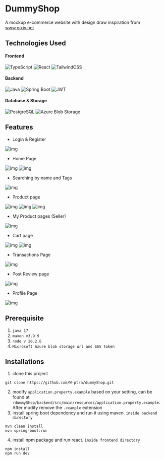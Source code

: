 # DummyShop

A mockup e-commerce website with design draw inspiration from www.pixiv.net

## Technologies Used

#### Frontend  
![TypeScript](https://img.shields.io/badge/typescript-%23007ACC.svg?style=for-the-badge&logo=typescript&logoColor=white) ![React](https://img.shields.io/badge/react-%2320232a.svg?style=for-the-badge&logo=react&logoColor=%2361DAFB) ![TailwindCSS](https://img.shields.io/badge/tailwindcss-%2338B2AC.svg?style=for-the-badge&logo=tailwind-css&logoColor=white)

#### Backend  
![Java](https://img.shields.io/badge/java-%23ED8B00.svg?style=for-the-badge&logo=java&logoColor=white)  ![Spring Boot](https://img.shields.io/badge/springboot-%236DB33F.svg?style=for-the-badge&logo=springboot&logoColor=white)  ![JWT](https://img.shields.io/badge/JWT-black?style=for-the-badge&logo=JSON%20web%20tokens&logoColor=white)


#### Database & Storage  
![PostgreSQL](https://img.shields.io/badge/postgresql-%23316192.svg?style=for-the-badge&logo=postgresql&logoColor=white)  ![Azure Blob Storage](https://img.shields.io/badge/Azure%20Blob%20Storage-0078D4?style=for-the-badge&logo=microsoft-azure&logoColor=white)

## Features
- Login & Register
  
![img](https://drive.google.com/uc?export=view&id=1Mj2wtwBB10APEXAds6wtzpaLZQpFl5wM) 
  
- Home Page
  
![img](https://drive.google.com/uc?export=view&id=1vaSq5t8Bvi4JB8A-_yVlS3p4C3HaMipm)
![img](https://drive.google.com/uc?export=view&id=1HmgQf3MTf3V9Hn62qTpPGjFGK-QuSZTX)
  
- Searching by name and Tags
  
![img](https://drive.google.com/uc?export=view&id=1d68elm_ma2WuBQJKRLLabyUlwN3Gc-a4)
  
- Product page
  
![img](https://drive.google.com/uc?export=view&id=1gfPk5n5BuYgjFRCmUlZfa_CaClV78Tks)
![img](https://drive.google.com/uc?export=view&id=1E0pBkgqhDCt4V0bX7YDKQQ5oOg27OdaY)
![img](https://drive.google.com/uc?export=view&id=1q8SJiU6kvHxqqmQtQvfAaaKv7UBgzhT1)
  
- My Product pages (Seller)
  
![img](https://drive.google.com/uc?export=view&id=1rzjr1XbwBNZbZG725lS3r8josdkWP3Ey)
  
- Cart page
  
![img](https://drive.google.com/uc?export=view&id=1_6Oe4coIb54LcnjB6osvvMyY4dyevFMR)
![img](https://drive.google.com/uc?export=view&id=1c7AM7mOC6yTXRDiPMwSExPDwsqvfyEqF)
  
- Transactions Page
  
![img](https://drive.google.com/uc?export=view&id=1t2LY76I3DYQTM1qZky6oEQfARcIqax9N)

- Post Review page

![img](https://drive.google.com/uc?export=view&id=1a9mw2DwO-w6HosGt7v3A7anUWZnmh4KZ)
  
- Profile Page
  
![img](https://drive.google.com/uc?export=view&id=1yX8M5O0XeVIwR6vX5qpi49WuLJCqtT3w)

## Prerequisite
1. ``java 17``
2. ``maven v3.9.9``
3. ``node v 20.2.0``
4. ``Microsoft Azure blob storage url and SAS token``

## Installations
1. clone this project
```
git clone https://github.com/W-ptra/dummyShop.git
```
2. modify ``application.property.example`` based on your setting, can be found at ``/dummyShop/backend/src/main/resources/application.property.example``. After modify remove the ``.example`` extension
3. install spring boot dependency and run it using maven. ``inside backend directory``
```
mvn clean install
mvn spring-boot:run
```
4. install npm package and run react. ``inside frontend directory``
```
npm install
npm run dev
```